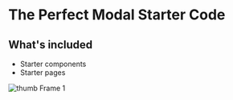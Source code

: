 # The Perfect Modal Starter Code

## What's included
- Starter components
- Starter pages

![thumb Frame 1](https://github.com/user-attachments/assets/2b3f4029-adfd-48c8-97d9-de696ab5b753)
